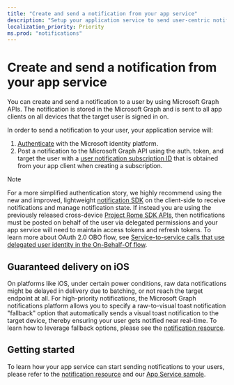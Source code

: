 ```yaml
---
title: "Create and send a notification from your app service"
description: "Setup your application service to send user-centric notifications to various clients via the Microsoft Graph. "
localization_priority: Priority
ms.prod: "notifications"
---
```



# Create and send a notification from your app service

You can create and send a notification to a user by using Microsoft Graph APIs. The notification is stored in the Microsoft Graph and is sent to all app clients on all devices that the target user is signed in on. 

In order to send a notification to your user, your application service will:
1. [Authenticate](/azure/active-directory/develop/v1-oauth2-client-creds-grant-flow) with the Microsoft identity platform.
2. Post a notification to the Microsoft Graph API using the auth. token, and target the user with a [user notification subscription ID](/graph/api/notifications-post.md) that is obtained from your app client when creating a subscription.

> [!NOTE]
> For a more simplified authentication story, we highly recommend using the new and improved, lightweight [notification SDK](http://aka.ms/GNSDK) on the client-side to receive notifications and manage notification state. If instead you are using the previously released cross-device [Project Rome SDK APIs](https://github.com/microsoft/project-rome), then notifications must be posted on behalf of the user via delegated permissions and your app service will need to maintain access tokens and refresh tokens. To learn more about OAuth 2.0 OBO flow, see [Service-to-service calls that use delegated user identity in the On-Behalf-Of flow](https://docs.microsoft.com/en-us/azure/active-directory/develop/v1-oauth2-on-behalf-of-flow). 


## Guaranteed delivery on iOS

On platforms like iOS, under certain power conditions, raw data notifications might be delayed in delivery due to batching, or not reach the target endpoint at all. For high-priority notifications, the Microsoft Graph notifications platform allows you to specify a raw-to-visual toast notification "fallback" option that automatically sends a visual toast notification to the target device, thereby ensuring your user gets notified near real-time. To learn how to leverage fallback options, please see the [notification resource](/resources/projectrome-notification.md).     

## Getting started
To learn how your app service can start sending notifications to your users, please refer to the [notification resource](/resources/projectrome-notification.md) and our [App Service sample](https://aka.ms/gnsample-appservice).
